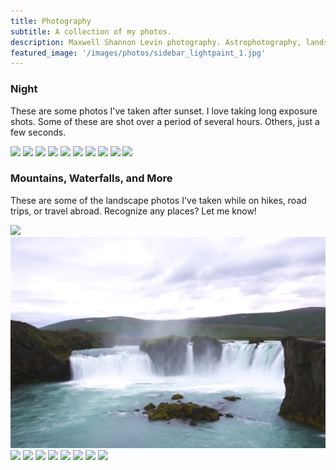 ```yaml
---
title: Photography
subtitle: A collection of my photos.
description: Maxwell Shannon Levin photography. Astrophotography, landscapes, portraits, and more.
featured_image: '/images/photos/sidebar_lightpaint_1.jpg'
---
```


### Night
These are some photos I've taken after sunset. I love taking long exposure shots. Some of these are shot over a period of several hours. Others, just a few seconds. 

<div class="gallery" data-columns="3">
    <img src="/images/photos/astro_beach.jpg">
    <img src="/images/photos/astro_stars_1.jpg">
    <img src="/images/photos/astro_stars_2.jpg">
    <img src="/images/photos/astro_trails_1.jpg">
    <img src="/images/photos/astro_trails_2.jpg">
    <img src="/images/photos/astro_trails_3.jpg">
    <img src="/images/photos/bw_moon.jpg">
    <img src="/images/photos/lightpaint_1.jpg">
    <img src="/images/photos/lightpaint_2.jpg">
    <img src="/images/photos/lc_pool_night.jpg">    
</div>


### Mountains, Waterfalls, and More
These are some of the landscape photos I've taken while on hikes, road trips, or travel abroad. Recognize any places? Let me know!

<div class="gallery" data-columns="3">
    <img src="/images/photos/house_fog.jpg">
    <img src="/images/photos/isl_waterfall_1.jpg">
    <img src="/images/photos/isl_waterfall_2.jpg">
    <img src="/images/photos/nz_bridge.jpg">
    <img src="/images/photos/nz_mountain_1.jpg">
    <img src="/images/photos/nz_mountain_2.jpg">
    <img src="/images/photos/nz_mountain_3.jpg">
    <img src="/images/photos/or_mountain_1.jpg">
    <img src="/images/photos/or_forest_1.jpg">
    <img src="/images/photos/sunset_beach.jpg">
</div>
